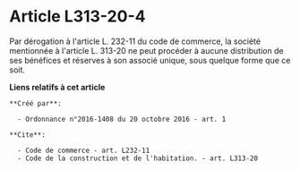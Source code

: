 # Article L313-20-4

Par dérogation à l'article L. 232-11 du code de commerce, la société mentionnée à l'article L. 313-20 ne peut procéder à
aucune distribution de ses bénéfices et réserves à son associé unique, sous quelque forme que ce soit.

**Liens relatifs à cet article**

	**Créé par**:

	  - Ordonnance n°2016-1408 du 20 octobre 2016 - art. 1

	**Cite**:

	  - Code de commerce - art. L232-11
	  - Code de la construction et de l'habitation. - art. L313-20
